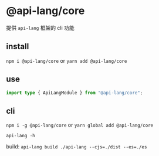 # @api-lang/core

提供 `api-lang` 框架的 cli 功能

## install

`npm i @api-lang/core` or `yarn add @api-lang/core`

## use

```typescript
import type { ApiLangModule } from "@api-lang/core";
```

## cli

`npm i -g @api-lang/core` or `yarn global add @api-lang/core`

`api-lang -h`

build: `api-lang build ./api-lang --cjs=./dist --es=./es`
